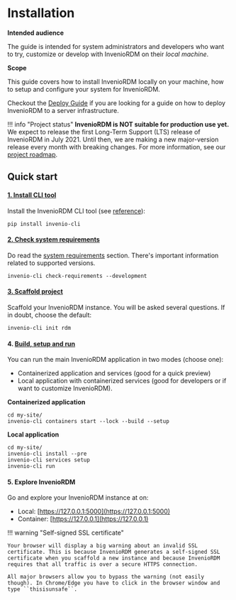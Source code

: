 # Installation

**Intended audience**

The guide is intended for system administrators and developers who want to try, customize or develop with InvenioRDM on their _local machine_.

**Scope**

This guide covers how to install InvenioRDM locally on your machine, how to setup and configure your system for InvenioRDM.

Checkout the [Deploy Guide](../deployment/index.md) if you are looking for a guide on how to deploy InvenioRDM to a server infrastructure.

!!! info "Project status"
    **InvenioRDM is NOT suitable for production use yet.** We expect to release the first Long-Term Support (LTS) release of InvenioRDM in July 2021. Until then, we are making a new major-version release every month with breaking changes.
    For more information, see our [project roadmap](https://inveniosoftware.org/products/rdm/roadmap/).

## Quick start

#### [1. Install CLI tool](cli.md)

Install the InvenioRDM CLI tool (see [reference](../reference/cli.md)):

```console
pip install invenio-cli
```

#### [2. Check system requirements](requirements.md)

Do read the [system requirements](requirements.md) section. There's important information related to supported versions.

```console
invenio-cli check-requirements --development
```

#### [3. Scaffold project](scaffold.md)

Scaffold your InvenioRDM instance. You will be asked several questions. If in doubt, choose the default:

```
invenio-cli init rdm
```

#### 4. [Build, setup and run](install.md)

You can run the main InvenioRDM application in two modes (choose one):

- Containerized application and services (good for a quick preview)
- Local application with containerized services (good for developers or if want to customize InvenioRDM).

**Containerized application**

```console
cd my-site/
invenio-cli containers start --lock --build --setup
```

**Local application**

```console
cd my-site/
invenio-cli install --pre
invenio-cli services setup
invenio-cli run
```

#### 5. Explore InvenioRDM

Go and explore your InvenioRDM instance at on:

- Local: [https://127.0.0.1:5000](https://127.0.0.1:5000)
- Container: [https://127.0.0.1](https://127.0.0.1)

!!! warning "Self-signed SSL certificate"

    Your browser will display a big warning about an invalid SSL certificate. This is because InvenioRDM generates a self-signed SSL certificate when you scaffold a new instance and because InvenioRDM requires that all traffic is over a secure HTTPS connection.

    All major browsers allow you to bypass the warning (not easily though). In Chrome/Edge you have to click in the browser window and type ``thisisunsafe``.
